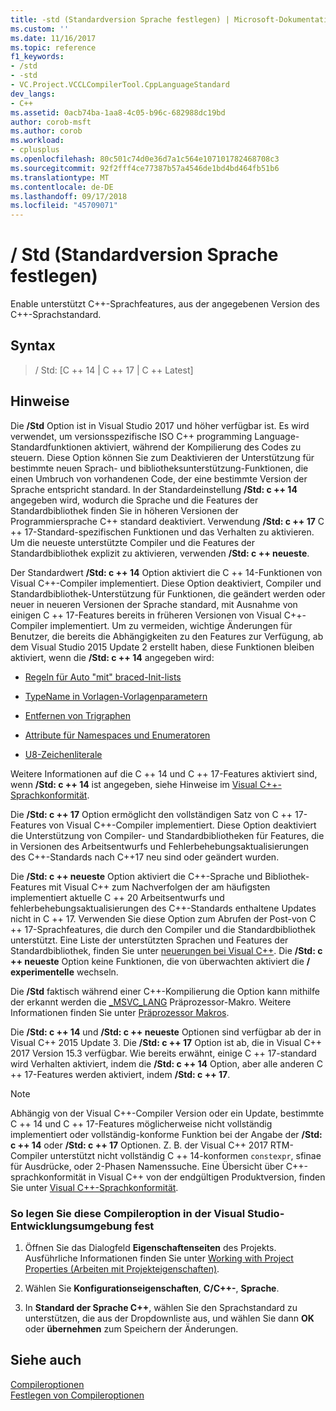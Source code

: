 ```yaml
---
title: -std (Standardversion Sprache festlegen) | Microsoft-Dokumentation
ms.custom: ''
ms.date: 11/16/2017
ms.topic: reference
f1_keywords:
- /std
- -std
- VC.Project.VCCLCompilerTool.CppLanguageStandard
dev_langs:
- C++
ms.assetid: 0acb74ba-1aa8-4c05-b96c-682988dc19bd
author: corob-msft
ms.author: corob
ms.workload:
- cplusplus
ms.openlocfilehash: 80c501c74d0e36d7a1c564e107101782468708c3
ms.sourcegitcommit: 92f2fff4ce77387b57a4546de1bd4bd464fb51b6
ms.translationtype: MT
ms.contentlocale: de-DE
ms.lasthandoff: 09/17/2018
ms.locfileid: "45709071"
---
```

# <a name="std-specify-language-standard-version"></a>/ Std (Standardversion Sprache festlegen)

Enable unterstützt C++-Sprachfeatures, aus der angegebenen Version des C++-Sprachstandard.

## <a name="syntax"></a>Syntax

> / Std: [C ++ 14 | C ++ 17 | C ++ Latest]

## <a name="remarks"></a>Hinweise

Die **/Std** Option ist in Visual Studio 2017 und höher verfügbar ist. Es wird verwendet, um versionsspezifische ISO C++ programming Language-Standardfunktionen aktiviert, während der Kompilierung des Codes zu steuern. Diese Option können Sie zum Deaktivieren der Unterstützung für bestimmte neuen Sprach- und bibliotheksunterstützung-Funktionen, die einen Umbruch von vorhandenen Code, der eine bestimmte Version der Sprache entspricht standard. In der Standardeinstellung **/Std: c ++ 14** angegeben wird, wodurch die Sprache und die Features der Standardbibliothek finden Sie in höheren Versionen der Programmiersprache C++ standard deaktiviert. Verwendung **/Std: c ++ 17** C ++ 17-Standard-spezifischen Funktionen und das Verhalten zu aktivieren. Um die neueste unterstützte Compiler und die Features der Standardbibliothek explizit zu aktivieren, verwenden **/Std: c ++ neueste**.

Der Standardwert **/Std: c ++ 14** Option aktiviert die C ++ 14-Funktionen von Visual C++-Compiler implementiert. Diese Option deaktiviert, Compiler und Standardbibliothek-Unterstützung für Funktionen, die geändert werden oder neuer in neueren Versionen der Sprache standard, mit Ausnahme von einigen C ++ 17-Features bereits in früheren Versionen von Visual C++-Compiler implementiert. Um zu vermeiden, wichtige Änderungen für Benutzer, die bereits die Abhängigkeiten zu den Features zur Verfügung, ab dem Visual Studio 2015 Update 2 erstellt haben, diese Funktionen bleiben aktiviert, wenn die **/Std: c ++ 14** angegeben wird:

- [Regeln für Auto "mit" braced-Init-lists](http://www.open-std.org/jtc1/sc22/wg21/docs/papers/2014/n3922.html)

- [TypeName in Vorlagen-Vorlagenparametern](http://www.open-std.org/jtc1/sc22/wg21/docs/papers/2014/n4051.html)

- [Entfernen von Trigraphen](http://www.open-std.org/jtc1/sc22/wg21/docs/papers/2014/n4086.html)

- [Attribute für Namespaces und Enumeratoren](http://www.open-std.org/jtc1/sc22/wg21/docs/papers/2014/n4266.html)

- [U8-Zeichenliterale](http://www.open-std.org/jtc1/sc22/wg21/docs/papers/2014/n4267.html)

Weitere Informationen auf die C ++ 14 und C ++ 17-Features aktiviert sind, wenn **/Std: c ++ 14** ist angegeben, siehe Hinweise im [Visual C++-Sprachkonformität](../../visual-cpp-language-conformance.md).

Die **/Std: c ++ 17** Option ermöglicht den vollständigen Satz von C ++ 17-Features von Visual C++-Compiler implementiert. Diese Option deaktiviert die Unterstützung von Compiler- und Standardbibliotheken für Features, die in Versionen des Arbeitsentwurfs und Fehlerbehebungsaktualisierungen des C++-Standards nach C++17 neu sind oder geändert wurden.

Die **/Std: c ++ neueste** Option aktiviert die C++-Sprache und Bibliothek-Features mit Visual C++ zum Nachverfolgen der am häufigsten implementiert aktuelle C ++ 20 Arbeitsentwurfs und fehlerbehebungsaktualisierungen des C++-Standards enthaltene Updates nicht in C ++ 17. Verwenden Sie diese Option zum Abrufen der Post-von C ++ 17-Sprachfeatures, die durch den Compiler und die Standardbibliothek unterstützt. Eine Liste der unterstützten Sprachen und Features der Standardbibliothek, finden Sie unter [neuerungen bei Visual C++](../../what-s-new-for-visual-cpp-in-visual-studio.md). Die **/Std: c ++ neueste** Option keine Funktionen, die von überwachten aktiviert die **/ experimentelle** wechseln.

Die **/Std** faktisch während einer C++-Kompilierung die Option kann mithilfe der erkannt werden die [ \_MSVC\_LANG](../../preprocessor/predefined-macros.md) Präprozessor-Makro. Weitere Informationen finden Sie unter [Präprozessor Makros](../../preprocessor/predefined-macros.md).

Die **/Std: c ++ 14** und **/Std: c ++ neueste** Optionen sind verfügbar ab der in Visual C++ 2015 Update 3. Die **/Std: c ++ 17** Option ist ab, die in Visual C++ 2017 Version 15.3 verfügbar. Wie bereits erwähnt, einige C ++ 17-standard wird Verhalten aktiviert, indem die **/Std: c ++ 14** Option, aber alle anderen C ++ 17-Features werden aktiviert, indem **/Std: c ++ 17**.

> [!NOTE]
> Abhängig von der Visual C++-Compiler Version oder ein Update, bestimmte C ++ 14 und C ++ 17-Features möglicherweise nicht vollständig implementiert oder vollständig-konforme Funktion bei der Angabe der **/Std: c ++ 14** oder **/Std: c ++ 17** Optionen. Z. B. der Visual C++ 2017 RTM-Compiler unterstützt nicht vollständig C ++ 14-konformen `constexpr`, sfinae für Ausdrücke, oder 2-Phasen Namenssuche. Eine Übersicht über C++-sprachkonformität in Visual C++ von der endgültigen Produktversion, finden Sie unter [Visual C++-Sprachkonformität](../../visual-cpp-language-conformance.md).

### <a name="to-set-this-compiler-option-in-the-visual-studio-development-environment"></a>So legen Sie diese Compileroption in der Visual Studio-Entwicklungsumgebung fest

1. Öffnen Sie das Dialogfeld **Eigenschaftenseiten** des Projekts. Ausführliche Informationen finden Sie unter [Working with Project Properties (Arbeiten mit Projekteigenschaften)](../../ide/working-with-project-properties.md).

1. Wählen Sie **Konfigurationseigenschaften**, **C/C++-**, **Sprache**.

1. In **Standard der Sprache C++**, wählen Sie den Sprachstandard zu unterstützen, die aus der Dropdownliste aus, und wählen Sie dann **OK** oder **übernehmen** zum Speichern der Änderungen.

## <a name="see-also"></a>Siehe auch

[Compileroptionen](../../build/reference/compiler-options.md)<br/>
[Festlegen von Compileroptionen](../../build/reference/setting-compiler-options.md)
